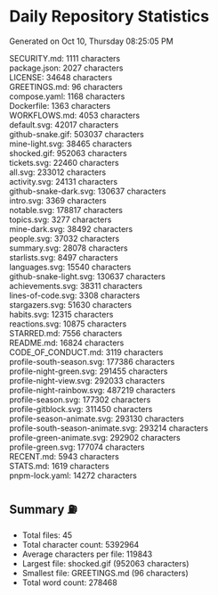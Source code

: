 # Daily Repository Statistics 
Generated on Oct 10, Thursday 08:25:05 PM  

SECURITY.md: 1111 characters  
package.json: 2027 characters  
LICENSE: 34648 characters  
GREETINGS.md: 96 characters  
compose.yaml: 1168 characters  
Dockerfile: 1363 characters  
WORKFLOWS.md: 4053 characters  
default.svg: 42017 characters  
github-snake.gif: 503037 characters  
mine-light.svg: 38465 characters  
shocked.gif: 952063 characters  
tickets.svg: 22460 characters  
all.svg: 233012 characters  
activity.svg: 24131 characters  
github-snake-dark.svg: 130637 characters  
intro.svg: 3369 characters  
notable.svg: 178817 characters  
topics.svg: 3277 characters  
mine-dark.svg: 38492 characters  
people.svg: 37032 characters  
summary.svg: 28078 characters  
starlists.svg: 8497 characters  
languages.svg: 15540 characters  
github-snake-light.svg: 130637 characters  
achievements.svg: 38311 characters  
lines-of-code.svg: 3308 characters  
stargazers.svg: 51630 characters  
habits.svg: 12315 characters  
reactions.svg: 10875 characters  
STARRED.md: 7556 characters  
README.md: 16824 characters  
CODE_OF_CONDUCT.md: 3119 characters  
profile-south-season.svg: 177386 characters  
profile-night-green.svg: 291455 characters  
profile-night-view.svg: 292033 characters  
profile-night-rainbow.svg: 487219 characters  
profile-season.svg: 177302 characters  
profile-gitblock.svg: 311450 characters  
profile-season-animate.svg: 293130 characters  
profile-south-season-animate.svg: 293214 characters  
profile-green-animate.svg: 292902 characters  
profile-green.svg: 177074 characters  
RECENT.md: 5943 characters  
STATS.md: 1619 characters  
pnpm-lock.yaml: 14272 characters  

## Summary ⛽  
- Total files: 45  
- Total character count: 5392964  
- Average characters per file: 119843  
- Largest file: shocked.gif (952063 characters)  
- Smallest file: GREETINGS.md (96 characters)  
- Total word count: 278468  
